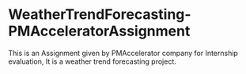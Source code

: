 # WeatherTrendForecasting-PMAcceleratorAssignment
This is an Assignment given by PMAccelerator company for Internship evaluation, It is a weather trend forecasting project.
